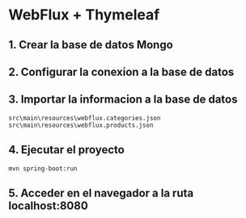 

# WebFlux + Thymeleaf

## 1. Crear la base de datos Mongo

## 2. Configurar la conexion a la base de datos

## 3. Importar la informacion a la base de datos
```
src\main\resources\webflux.categories.json
src\main\resources\webflux.products.json
```

## 4. Ejecutar el proyecto
```mvn spring-boot:run```

## 5. Acceder en el navegador a la ruta localhost:8080